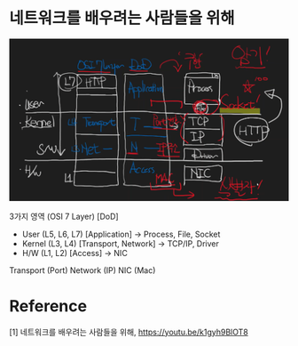 # 네트워크를 배우려는 사람들을 위해

![title](./DoD.png)

3가지 영역 (OSI 7 Layer) [DoD]
- User (L5, L6, L7) [Application] -> Process, File, Socket
- Kernel (L3, L4) [Transport, Network] -> TCP/IP, Driver
- H/W (L1, L2) [Access] -> NIC

Transport (Port)
Network (IP)
NIC (Mac)





# Reference
[1] 네트워크를 배우려는 사람들을 위해, https://youtu.be/k1gyh9BlOT8